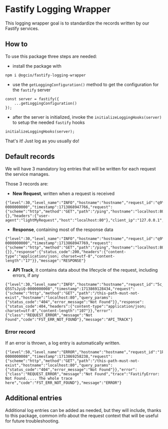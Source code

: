 # Fastify Logging Wrapper

This logging wrapper goal is to standardize the records written by our Fastify services.

## How to

To use this package three steps are needed:
- install the package with
```
npm i @ogcio/fastify-logging-wrapper
```

- use the `getLoggingConfiguration()` method to get the configuration for the `fastify` server
```
const server = fastify({
    ...getLoggingConfiguration()
});
```

- after the server is initialized, invoke the `initializeLoggingHooks(server)` to setup the needed `fastify` hooks
```
initializeLoggingHooks(server);
```

That's it! Just log as you usually do!

## Default records

We will have 3 mandatory log entries that will be written for each request the service manages.

Those 3 records are:
- **New Request**, written when a request is received
```
{"level":30,"level_name":"INFO","hostname":"hostname","request_id":"q9Y6NwwbRimle4TxcXRPkQ-0000000000","timestamp":1713868947766,"request":{"scheme":"http","method":"GET","path":"/ping","hostname":"localhost:80","query_params":{},"headers":{"user-agent":"lightMyRequest","host":"localhost:80"},"client_ip":"127.0.0.1","user_agent":"lightMyRequest"},"message":"NEW_REQUEST"}
```
- **Response**, containing most of the response data
```
{"level":30,"level_name":"INFO","hostname":"hostname","request_id":"q9Y6NwwbRimle4TxcXRPkQ-0000000000","timestamp":1713868947769,"request":{"scheme":"http","method":"GET","path":"/ping","hostname":"localhost:80","query_params":{}},"response":{"status_code":200,"headers":{"content-type":"application/json; charset=utf-8","content-length":"17"}},"message":"RESPONSE"}
```
- **API Track**, it contains data about the lifecycle of the request, including errors, if any
```
{"level":30,"level_name":"INFO","hostname":"hostname","request_id":"5c_RLAnSS4y9-Q5STsJyiQ-0000000008","timestamp":1713869128434,"request":{"scheme":"http","method":"GET","path":"/this-path-must-not-exist","hostname":"localhost:80","query_params":{"status_code":"404","error_message":"Not Found"}},"response":{"status_code":404,"headers":{"content-type":"application/json; charset=utf-8","content-length":"107"}},"error":{"class":"REQUEST_ERROR","message":"Not Found","code":"FST_ERR_NOT_FOUND"},"message":"API_TRACK"}
```

### Error record

If an error is thrown, a log entry is automatically written.

```
{"level":50,"level_name":"ERROR","hostname":"hostname","request_id":"1kPptKhMSeyZ9OwcSwBxhg-0000000008","timestamp":1713869258238,"request":{"scheme":"http","method":"GET","path":"/this-path-must-not-exist","hostname":"localhost:80","query_params":{"status_code":"404","error_message":"Not Found"}},"error":{"class":"REQUEST_ERROR","message":"Not Found","trace":"FastifyError: Not Found..... The whole trace here","code":"FST_ERR_NOT_FOUND"},"message":"ERROR"}
```

## Additional entries

Additional log entries can be added as needed, but they will include, thanks to this package, common info about the request context that will be useful for future troubleshooting.
